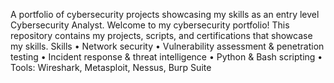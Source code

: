 A portfolio of cybersecurity projects showcasing my skills as an entry level Cybersecurity Analyst. 
Welcome to my cybersecurity portfolio! This repository contains my projects, scripts, and certifications that showcase my skills.
Skills
    • Network security
    • Vulnerability assessment & penetration testing
    • Incident response & threat intelligence
    • Python & Bash scripting
    • Tools: Wireshark, Metasploit, Nessus, Burp Suite
